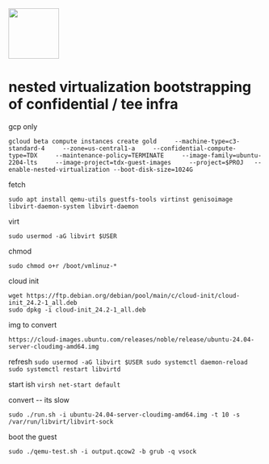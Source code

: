 
<img src=https://github.com/user-attachments/assets/e01542cd-2b18-4693-a7ff-a9bfa932affa width="100" height="100">

# nested virtualization bootstrapping of confidential / tee infra



gcp only 

```
gcloud beta compute instances create gold     --machine-type=c3-standard-4     --zone=us-central1-a     --confidential-compute-type=TDX     --maintenance-policy=TERMINATE     --image-family=ubuntu-2204-lts     --image-project=tdx-guest-images     --project=$PROJ   --enable-nested-virtualization --boot-disk-size=1024G
```

fetch

```
sudo apt install qemu-utils guestfs-tools virtinst genisoimage libvirt-daemon-system libvirt-daemon
```

virt
```
sudo usermod -aG libvirt $USER
```
chmod
```
sudo chmod o+r /boot/vmlinuz-*
```

cloud init
```
wget https://ftp.debian.org/debian/pool/main/c/cloud-init/cloud-init_24.2-1_all.deb
sudo dpkg -i cloud-init_24.2-1_all.deb
```
    
img to convert 
    
```
https://cloud-images.ubuntu.com/releases/noble/release/ubuntu-24.04-server-cloudimg-amd64.img
```

    

refresh
    ```
    sudo usermod -aG libvirt $USER
    sudo systemctl daemon-reload
    sudo systemctl restart libvirtd
    ```


start ish
    ```
    virsh net-start default
    ```

convert -- its slow 
```
sudo ./run.sh -i ubuntu-24.04-server-cloudimg-amd64.img -t 10 -s /var/run/libvirt/libvirt-sock
```

boot the guest
```
sudo ./qemu-test.sh -i output.qcow2 -b grub -q vsock
```

